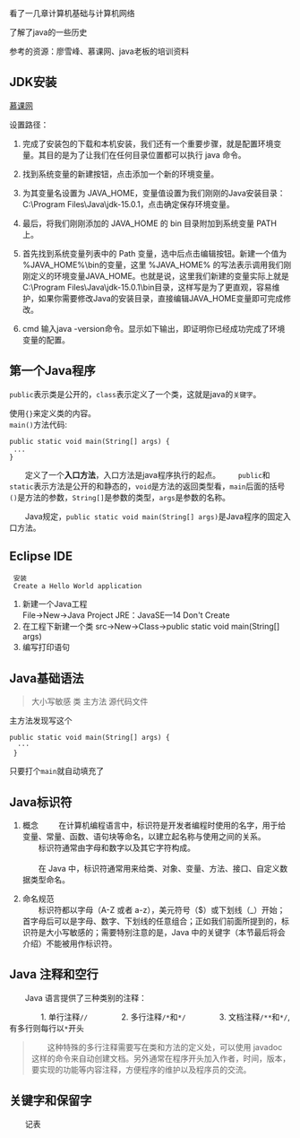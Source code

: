  看了一几章计算机基础与计算机网络  

   了解了java的一些历史  

   参考的资源：廖雪峰、慕课网、java老板的培训资料  
   
## JDK安装  

   [慕课网](http://www.imooc.com/wiki/javalesson/installationwindows.html)  
   
   设置路径：  
   
   1. 完成了安装包的下载和本机安装，我们还有一个重要步骤，就是配置环境变量。其目的是为了让我们在任何目录位置都可以执行 java 命令。  
   
   2. 找到系统变量的新建按钮，点击添加一个新的环境变量。  
   
   3. 为其变量名设置为 JAVA_HOME，变量值设置为我们刚刚的Java安装目录：C:\Program Files\Java\jdk-15.0.1，点击确定保存环境变量。  
   
   4. 最后，将我们刚刚添加的 JAVA_HOME 的 bin 目录附加到系统变量 PATH 上。  
   
   5. 首先找到系统变量列表中的 Path 变量，选中后点击编辑按钮。新建一个值为 %JAVA_HOME%\bin的变量，这里 %JAVA_HOME% 的写法表示调用我们刚刚定义的环境变量JAVA_HOME。也就是说，这里我们新建的变量实际上就是C:\Program Files\Java\jdk-15.0.1\bin目录，这样写是为了更直观，容易维护，如果你需要修改Java的安装目录，直接编辑JAVA_HOME变量即可完成修改。  
   
   6. cmd 输入java -version命令。显示如下输出，即证明你已经成功完成了环境变量的配置。  
   
## 第一个Java程序  
`public`表示类是公开的，`class`表示定义了一个类，这就是java的`关键字`。  
  
 使用`{}`来定义类的内容。  
 `main()`方法代码:  
 ```
 public static void main(String[] args) {
  ...
 }
 ```
 &emsp;&emsp;定义了一个**入口方法**，入口方法是java程序执行的起点。
     &emsp;&emsp;`public`和`static`表示方法是公开的和静态的，`void`是方法的返回类型看，`main`后面的括号`()`是方法的参数，`String[]`是参数的类型，`args`是参数的名称。
     
 &emsp;&emsp;Java规定，`public static void main(String[] args)`是Java程序的固定入口方法。  
    
## Eclipse IDE
     安装  
     Create a Hello World application  

1. 新建一个Java工程  
     File→New→Java Project 
     JRE：JavaSE—14
     Don't Create  
2. 在工程下新建一个类 
       src→New→Class→public static void main(String[] args)  
3. 编写打印语句  

## Java基础语法
 >大小写敏感
  类
  主方法
  源代码文件  

主方法发现写这个
```
public static void main(String[] args) {
  ···
 }
```  
只要打个`main`就自动填充了  

## Java标识符  
1. 概念
      &emsp;&emsp; 在计算机编程语言中，标识符是开发者编程时使用的名字，用于给变量、常量、函数、语句块等命名，以建立起名称与使用之间的关系。<br/>
       &emsp;&emsp;标识符通常由字母和数字以及其它字符构成。  
        &nbsp;    
      &emsp;&emsp;在 Java 中，标识符通常用来给类、对象、变量、方法、接口、自定义数据类型命名。  


2. 命名规范  
 &emsp;&emsp;标识符都以字母（A-Z 或者 a-z），美元符号（$）或下划线（_）开始；首字母后可以是字母、数字、下划线的任意组合；正如我们前面所提到的，标识符是大小写敏感的；需要特别注意的是，Java 中的关键字（本节最后将会介绍）不能被用作标识符。

##  Java 注释和空行
&emsp;&emsp;Java 语言提供了三种类别的注释：

&emsp;&emsp;&emsp;&emsp;1. 单行注释`//`
&emsp;&emsp;&emsp;&emsp;2. 多行注释`/*`和`*/`
&emsp;&emsp;&emsp;&emsp;3. 文档注释`/**`和`*/`,有多行则每行以`*`开头

> &emsp;&emsp;这种特殊的多行注释需要写在类和方法的定义处，可以使用 javadoc 这样的命令来自动创建文档。另外通常在程序开头加入作者，时间，版本，要实现的功能等内容注释，方便程序的维护以及程序员的交流。  

## 关键字和保留字  
&emsp;&emsp;记表
